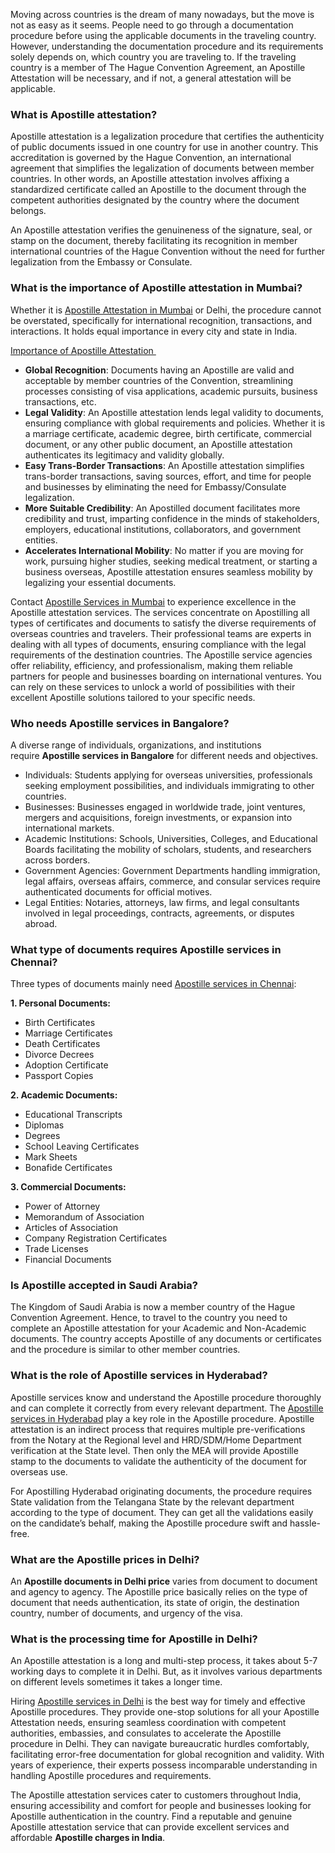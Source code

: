 <p>Moving  across countries is the dream of many nowadays, but the move is not as easy as  it seems. People need to go through a documentation procedure before using the  applicable documents in the traveling country. However, understanding the  documentation procedure and its requirements solely depends on, which country  you are traveling to. If the traveling country is a member of The Hague  Convention Agreement, an Apostille Attestation will be necessary, and if not, a  general attestation will be applicable.</p>
<h3> <strong>What is&nbsp;Apostille&nbsp;attestation?</strong></h3>
<p>  Apostille  attestation is a legalization procedure that certifies the authenticity of  public documents issued in one country for use in another country. This  accreditation is governed by the Hague Convention, an international agreement  that simplifies the legalization of documents between member countries. In  other words, an Apostille attestation involves affixing a standardized  certificate called an Apostille to the document through the competent  authorities designated by the country where the document belongs.</p>
<p> An  Apostille attestation verifies the genuineness of the signature, seal, or stamp  on the document, thereby facilitating its recognition in member international  countries of the Hague Convention without the need for further legalization  from the Embassy or Consulate.&nbsp;</p>
<h3><strong>What  is the importance of Apostille attestation in Mumbai?</strong></h3>
<p> Whether  it is&nbsp;<a href="https://www.talentattestation.com/apostille-services-in-mumbai.html">Apostille  Attestation in Mumbai</a>&nbsp;or Delhi, the procedure cannot be overstated, specifically  for international recognition, transactions, and interactions. It holds equal  importance in every city and state in India.</p>
<p><u>Importance of Apostille Attestation&nbsp;</u></p>
<ul>
  <li><strong>Global  Recognition</strong>: Documents having an Apostille are valid and acceptable by member  countries of the Convention, streamlining processes consisting of visa  applications, academic pursuits, business transactions, etc.</li>
  <li><strong>Legal  Validity</strong>: An Apostille attestation lends legal validity to documents, ensuring  compliance with global requirements and policies. Whether it is a marriage  certificate, academic degree, birth certificate, commercial document, or any  other public document, an Apostille attestation authenticates its legitimacy  and validity globally.</li>
  <li><strong>Easy  Trans-Border Transactions</strong>: An Apostille attestation  simplifies trans-border transactions, saving sources, effort, and time for  people and businesses by eliminating the need for Embassy/Consulate  legalization.&nbsp;</li>
  <li><strong>More  Suitable Credibility</strong>: An Apostilled document facilitates more credibility and trust,  imparting confidence in the minds of stakeholders, employers, educational  institutions, collaborators, and government entities.</li>
  <li><strong>Accelerates  International Mobility</strong>: No matter if you are moving for  work, pursuing higher studies, seeking medical treatment, or starting a  business overseas, Apostille attestation ensures seamless mobility by  legalizing your essential documents.</li>
</ul>
<p>Contact&nbsp;<a href="https://www.talentattestation.com/apostille-services-in-mumbai.html">Apostille  Services in Mumbai</a>&nbsp;to experience excellence in the Apostille attestation  services. The services concentrate on Apostilling all types of certificates and  documents to satisfy the diverse requirements of overseas countries and  travelers. Their professional teams are experts in dealing with all types of  documents, ensuring compliance with the legal requirements of the destination  countries. The Apostille service agencies offer reliability, efficiency, and  professionalism, making them reliable partners for people and businesses  boarding on international ventures. You can rely on these services to unlock a  world of possibilities with their excellent Apostille solutions tailored to  your specific needs.</p>
<h3><strong>Who  needs Apostille services in Bangalore?</strong></h3>
<p>  A  diverse range of individuals, organizations, and institutions require&nbsp;<strong>Apostille  services in Bangalore</strong>&nbsp;for different needs and  objectives.&nbsp;</p>
<ul>
  <li>Individuals: Students applying for overseas universities,  professionals seeking employment possibilities, and individuals immigrating to  other countries.</li>
  <li>Businesses: Businesses engaged in worldwide trade, joint ventures,  mergers and acquisitions, foreign investments, or expansion into international  markets.</li>
  <li>Academic Institutions: Schools, Universities, Colleges, and  Educational Boards facilitating the mobility of scholars, students, and  researchers across borders.</li>
  <li>Government Agencies: Government Departments handling immigration,  legal affairs, overseas affairs, commerce, and consular services require  authenticated documents for official motives.</li>
  <li>Legal Entities: Notaries, attorneys, law firms, and legal  consultants involved in legal proceedings, contracts, agreements, or disputes  abroad.</li>
</ul>
<h3><strong>What  type of documents requires Apostille services in Chennai?</strong></h3>
<p>Three  types of documents mainly need&nbsp;<a href="https://www.talentattestation.com/apostille-services-in-chennai.html">Apostille  services in Chennai</a>:</p>
<p><strong>1.  Personal Documents:</strong></p>
<ul>
  <li>Birth Certificates</li>
  <li>Marriage Certificates</li>
  <li>Death Certificates</li>
  <li>Divorce Decrees</li>
  <li>Adoption Certificate</li>
  <li>Passport Copies</li>
</ul>
<p><strong>2.  Academic Documents:</strong></p>
<ul>
  <li>Educational Transcripts</li>
  <li>Diplomas</li>
  <li>Degrees</li>
  <li>School Leaving Certificates</li>
  <li>Mark Sheets</li>
  <li>Bonafide Certificates</li>
</ul>
<p><strong>3.  Commercial Documents:</strong></p>
<ul>
  <li>Power of Attorney</li>
  <li>Memorandum of Association</li>
  <li>Articles of Association</li>
  <li>Company Registration Certificates</li>
  <li>Trade Licenses</li>
  <li>Financial Documents</li>
</ul>
<h3><strong>Is Apostille accepted in Saudi Arabia?</strong> </h3>
<p>  The  Kingdom of Saudi Arabia is now a member country of the Hague Convention  Agreement. Hence, to travel to the country you need to complete an Apostille  attestation for your Academic and Non-Academic documents. The country accepts  Apostille of any documents or certificates and the procedure is similar to  other member countries.&nbsp;</p>
<h3><strong>What  is the role of Apostille services in Hyderabad?</strong></h3>
<p> Apostille  services know and understand the Apostille procedure thoroughly and can  complete it correctly from every relevant department. The&nbsp;<a href="https://www.talentattestation.com/apostille-services-in-hyderabad.html">Apostille  services in Hyderabad</a>&nbsp;play a key role in the Apostille procedure. Apostille  attestation is an indirect process that requires multiple pre-verifications  from the Notary at the Regional level and HRD/SDM/Home Department verification  at the State level. Then only the MEA will provide Apostille stamp to the  documents to validate the authenticity of the document for overseas use.</p>
<p>  For  Apostilling Hyderabad originating documents, the procedure requires State  validation from the Telangana State by the relevant department according to the  type of document. They can get all the validations easily on the candidate’s  behalf, making the Apostille procedure swift and hassle-free.</p>
<h3>  <strong>What  are the Apostille prices in Delhi?</strong></h3>
<p>  An&nbsp;<strong>Apostille&nbsp;documents&nbsp;in  Delhi price</strong>&nbsp;varies from document to document and agency to  agency. The Apostille price&nbsp;basically&nbsp;relies on the type of document  that needs authentication, its state of origin, the destination  country,&nbsp;number&nbsp;of documents, and&nbsp;urgency&nbsp;of the visa.</p>
<h3>  <strong>What  is the processing time for Apostille in Delhi?</strong></h3>
<p>  An  Apostille attestation is a long and multi-step process, it takes about 5-7  working days to complete it in Delhi. But, as it involves various departments  on different levels sometimes it takes a longer time.</p>
<p>  Hiring&nbsp;<a href="https://www.talentattestation.com/apostille-services-in-delhi.html">Apostille  services in Delhi</a><strong>&nbsp;</strong>is  the best way&nbsp;for&nbsp;timely and effective Apostille procedures. They  provide one-stop solutions for all your Apostille Attestation needs, ensuring  seamless coordination with competent authorities, embassies, and consulates to  accelerate the Apostille procedure in Delhi. They can navigate bureaucratic  hurdles comfortably, facilitating error-free documentation for global  recognition and validity. With years of experience, their experts possess  incomparable understanding in handling Apostille procedures and requirements.</p>
<p>  The  Apostille attestation services cater to customers throughout India, ensuring  accessibility and comfort for people and businesses looking for Apostille  authentication in the country. Find a reputable and genuine Apostille  attestation service that can provide excellent services and affordable&nbsp;<strong>Apostille  charges in India</strong>.</p>
